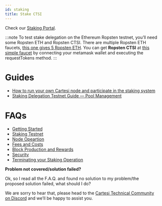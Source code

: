 ```yaml
---
id: staking
title: Stake CTSI
---
```


Check our [Staking Portal](https://explorer.cartesi.io/).

:::note
To test stake delegation on the Ethereum Ropsten testnet, you’ll need some Ropsten ETH and Ropsten CTSI. There are multiple Ropsten ETH faucets, [this one gives 5 Ropsten ETH](https://faucet.dimensions.network/). You can get **Ropsten CTSI** at [this simple faucet](https://ropsten.etherscan.io/address/0x0F3D7Dbaf7125885D8dd80dA4327feF54A030fe5#writeContract) by connecting your metamask wallet and executing the requestTokens method.
:::

# Guides

* [How to run your own Cartesi node and participate in the staking system](https://medium.com/cartesi/running-a-node-and-staking-42523863970e)
* [Staking Delegation Testnet Guide — Pool Management](https://medium.com/cartesi/staking-delegation-testnet-guide-pool-management-2cc29a6cc33a)

# FAQs

* [Getting Started](https://github.com/cartesi/noether/wiki/FAQ#getting-startedsetup)
* [Staking Testnet](https://github.com/cartesi/noether/wiki/Testnet-FAQ)
* [Node Opeartion](https://github.com/cartesi/noether/wiki/FAQ#node-operation)
* [Fees and Costs](https://github.com/cartesi/noether/wiki/FAQ#fees-and-costs)
* [Block Production and Rewards](https://github.com/cartesi/noether/wiki/FAQ#block-production-and-rewards)
* [Security](https://github.com/cartesi/noether/wiki/FAQ#security)
* [Terminating your Staking Operation](https://github.com/cartesi/noether/wiki/FAQ#terminating-your-staking-operation)

**Problem not covered/solution failed?**

Ok, so I read all the F.A.Q. and found no solution to my problem/the proposed solution failed, what should I do?

We are sorry to hear that, please head to the [Cartesi Technical Community on Discord](https://discord.gg/Pt2NrnS) and we’ll be happy to assist you.
